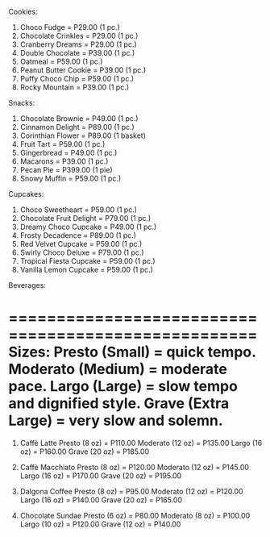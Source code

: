Cookies:

1. Choco Fudge = P29.00 (1 pc.)
2. Chocolate Crinkles = P29.00 (1 pc.)
3. Cranberry Dreams = P29.00 (1 pc.)
4. Double Chocolate = P39.00 (1 pc.)
5. Oatmeal = P59.00 (1 pc.)
6. Peanut Butter Cookie = P39.00 (1 pc.)
7. Puffy Choco Chip = P59.00 (1 pc.)
8. Rocky Mountain = P39.00 (1 pc.)

Snacks: 

1. Chocolate Brownie            = P49.00 (1 pc.)
2. Cinnamon Delight             = P89.00 (1 pc.)
3. Corinthian Flower            = P89.00 (1 basket)
4. Fruit Tart                   = P59.00 (1 pc.)
5. Gingerbread                  = P49.00 (1 pc.)
6. Macarons                     = P39.00 (1 pc.)
7. Pecan Pie                    = P399.00 (1 pie)
8. Snowy Muffin                 = P59.00 (1 pc.)

Cupcakes:

1. Choco Sweetheart             = P59.00 (1 pc.)
2. Chocolate Fruit Delight      = P79.00 (1 pc.) 
3. Dreamy Choco Cupcake         = P49.00 (1 pc.)
4. Frosty Decadence             = P89.00 (1 pc.)
5. Red Velvet Cupcake           = P59.00 (1 pc.)
6. Swirly Choco Deluxe          = P79.00 (1 pc.)
7. Tropical Fiesta Cupcake      = P59.00 (1 pc.)
8. Vanilla Lemon Cupcake        = P59.00 (1 pc.)

Beverages:

====================================================
Sizes: 
Presto (Small) = quick tempo.
Moderato (Medium) = moderate pace.
Largo (Large) =  slow tempo and dignified style.
Grave (Extra Large) = very slow and solemn. 
====================================================

1. Caffè Latte
    Presto (8 oz)               = P110.00
    Moderato (12 oz)            = P135.00
    Largo (16 oz)               = P160.00
    Grave (20 oz)               = P185.00

2. Caffè Macchiato 
    Presto (8 oz)               = P120.00
    Moderato (12 oz)            = P145.00
    Largo (16 oz)               = P170.00
    Grave (20 oz)               = P195.00
    
3. Dalgona Coffee
    Presto (8 oz)               = P95.00
    Moderato (12 oz)            = P120.00
    Largo (16 oz)               = P140.00
    Grave (20 oz)               = P165.00

4. Chocolate Sundae
    Presto (6 oz)               = P80.00
    Moderato (8 oz)             = P100.00
    Largo (10 oz)               = P120.00
    Grave (12 oz)               = P140.00